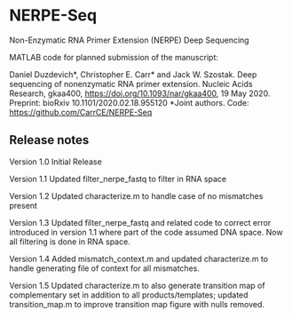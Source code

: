 # NERPE-Seq
Non-Enzymatic RNA Primer Extension (NERPE) Deep Sequencing

MATLAB code for planned submission of the manuscript:

Daniel Duzdevich*, Christopher E. Carr* and Jack W. Szostak. Deep sequencing of nonenzymatic RNA primer extension. Nucleic Acids Research, gkaa400, https://doi.org/10.1093/nar/gkaa400, 19 May 2020. Preprint: bioRxiv 10.1101/2020.02.18.955120 *Joint authors. Code: https://github.com/CarrCE/NERPE-Seq 

## Release notes
Version 1.0 Initial Release

Version 1.1 Updated filter_nerpe_fastq to filter in RNA space

Version 1.2 Updated characterize.m to handle case of no mismatches present

Version 1.3 Updated filter_nerpe_fastq and related code to correct error introduced in version 1.1 where part of the code assumed DNA space. Now all filtering is done in RNA space.

Version 1.4 Added mismatch_context.m and updated characterize.m to handle generating file of context for all mismatches.

Version 1.5 Updated characterize.m to also generate transition map of complementary set in addition to all products/templates; updated transition_map.m to improve transition map figure with nulls removed.
